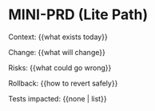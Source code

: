 # MINI-PRD (Lite Path)

Context: {{what exists today}}

Change: {{what will change}}

Risks: {{what could go wrong}}

Rollback: {{how to revert safely}}

Tests impacted: {{none | list}}
